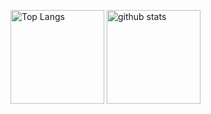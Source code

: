 <p align="left"> 
  <img alt="Top Langs" height="150px" src="https://github-readme-stats.vercel.app/api?username=tenpadrummer&count_private=true&show_icons=true&theme=dracula" />
  <img alt="github stats" height="150px" src="https://github-readme-stats.vercel.app/api/top-langs/?username=tenpadrummer" />
</p>
